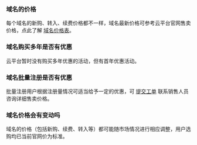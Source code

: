### 域名的价格
每个域名的新购、转入、续费价格都不一样，域名最新价格可参考云平台官网售卖价格，点此了解 [域名价格表](http://buy.tce.fsphere.cn/domain?price=1)。

### 域名购买多年是否有优惠
云平台暂时没有购买多年优惠的活动，但有首年优惠活动。

### 域名批量注册是否有优惠
批量注册用户根据注册量情况可适当给予一定的优惠，可 [提交工单](http://console.tcecqpoc.fsphere.cn/workorder/category/create?level1_id=16&level2_id=17&level1_name=%E5%85%B6%E4%BB%96%E6%9C%8D%E5%8A%A1&level2_name=%E5%9F%9F%E5%90%8D) 联系销售人员咨询详细售卖价格。

### 域名价格会有变动吗
域名的价格（包括新购、续费、转入等）都可能随市场情况进行相应调整，用户选购均已当前官网价为标准。

